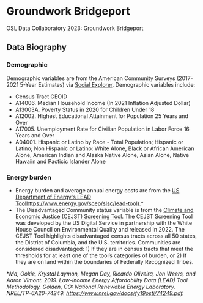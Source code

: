 # Groundwork Bridgeport

OSL Data Collaboratory 2023: Groundwork Bridgeport


## Data Biography
### Demographic
Demographic variables are from the American Community Surveys (2017-2021 5-Year Estimates) via [Social Explorer](https://www.socialexplorer.com/explore-tables). Demographic variables include:
- Census Tract GEOID
- A14006. Median Household Income (In 2021 Inflation Adjusted Dollar)
- A13003A. Poverty Status in 2020 for Children Under 18
- A12002. Highest Educational Attainment for Population 25 Years and Over
- A17005. Unemployment Rate for Civilian Population in Labor Force 16 Years and Over
- A04001. Hispanic or Latino by Race - Total Population; Hispanic or Latino; Non Hispanic or Latino: White Alone, Black or African American Alone, American Indian and Alaska Native Alone, Asian Alone, Native Hawaiin and Pacticic Islander Alone

### Energy burden
- Energy burden and average annual energy costs are from the [US Department of Energy's LEAD Tool](https://www.energy.gov/scep/slsc/lead-tool)https://www.energy.gov/scep/slsc/lead-tool).*
- The Disadvantaged Community status variable is from the [Climate and Economic Justice (CEJST) Screening Tool](https://screeningtool.geoplatform.gov/en/#3/33.47/-97.5). The CEJST Screening Tool was developed by the US Digital Service in partnership with the White House Council on Environmental Quality and released in 2022. The CEJST Tool highlights disadvantaged census tracts across all 50 states, the District of Columbia, and the U.S. territories. Communities are considered disadvantaged: 1) If they are in census tracts that meet the thresholds for at least one of the tool’s categories of burden, or 2) If they are on land within the boundaries of Federally Recognized Tribes.

*_Ma, Ookie, Krystal Laymon, Megan Day, Ricardo Oliveira, Jon Weers, and Aaron Vimont. 2019.
Low-Income Energy Affordability Data (LEAD) Tool Methodology. Golden, CO: National
Renewable Energy Laboratory. NREL/TP-6A20-74249. https://www.nrel.gov/docs/fy19osti/74249.pdf._

